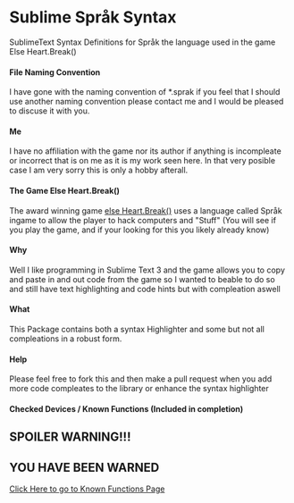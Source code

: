 # Sublime Språk Syntax
SublimeText Syntax Definitions for Språk the language used in the game Else Heart.Break()

#### File Naming Convention
I have gone with the naming convention of *.sprak if you feel that I should use another naming convention please contact me and I would be pleased to discuse it with you.

#### Me
I have no affiliation with the game nor its author if anything is incompleate or incorrect that is on me as it is my work seen here. In that very posible case I am very sorry this is only a hobby afterall.

#### The Game Else Heart.Break()
The award winning game [else Heart.Break()](http://elseheartbreak.com/) uses a language called Språk ingame to allow the player to hack computers and "Stuff" (You will see if you play the game, and if your looking for this you likely already know)

#### Why
Well I like programming in Sublime Text 3 and the game allows you to copy and paste in and out code from the game so I wanted to beable to do so and still have text highlighting and code hints but with compleation aswell

#### What
This Package contains both a syntax Highlighter and some but not all compleations in a robust form.

#### Help
Please feel free to fork this and then make a pull request when you add more code compleates to the library or enhance the syntax highlighter

#### Checked Devices / Known Functions (Included in completion)

SPOILER WARNING!!!
------------------
YOU HAVE BEEN WARNED
---------------------------------------

[Click Here to go to Known Functions Page](KnownFunctions.md)